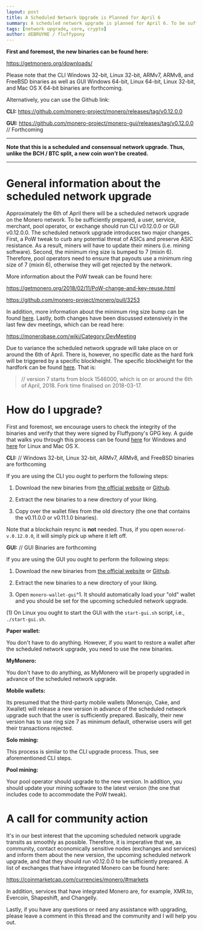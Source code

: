 ```yaml
---
layout: post
title: A Scheduled Network Upgrade is Planned for April 6
summary: A scheduled network upgrade is planned for April 6. To be sufficiently prepared, please run CLI v0.12.0.0 or GUI v0.12.0.0
tags: [network upgrade, core, crypto]
author: dEBRUYNE / fluffypony
---
```


**First and foremost, the new binaries can be found here:**  

https://getmonero.org/downloads/  

Please note that the CLI Windows 32-bit, Linux 32-bit, ARMv7, ARMv8, and FreeBSD binaries as well as GUI Windows 64-bit, Linux 64-bit, Linux 32-bit, and Mac OS X 64-bit binaries are forthcoming.  

Alternatively, you can use the Github link:  

**CLI:** https://github.com/monero-project/monero/releases/tag/v0.12.0.0  

**GUI:** https://github.com/monero-project/monero-gui/releases/tag/v0.12.0.0 // Forthcoming  

--------------  

**Note that this is a scheduled and consensual network upgrade. Thus, unlike the BCH / BTC split, a new coin *won't* be created.**  

-------------  

# General information about the scheduled network upgrade  

Approximately the 6th of April there will be a scheduled network upgrade on the Monero network. To be sufficiently prepared, a user, service, merchant, pool operator, or exchange should run CLI v0.12.0.0 or GUI v0.12.0.0. The scheduled network upgrade introduces two major changes. First, a PoW tweak to curb any potential threat of ASICs and preserve ASIC resistance. As a result, miners will have to update their miners (i.e. mining software). Second, the minimum ring size is bumped to 7 (mixin 6). Therefore, pool operators need to ensure that payouts use a minimum ring size of 7 (mixin 6), otherwise they will get rejected by the network.  

More information about the PoW tweak can be found here:  

https://getmonero.org/2018/02/11/PoW-change-and-key-reuse.html  

https://github.com/monero-project/monero/pull/3253  

In addition, more information about the minimum ring size bump can be found [here](https://github.com/monero-project/monero/issues/3035). Lastly, both changes have been discussed extensively in the last few dev meetings, which can be read here:  

https://monerobase.com/wiki/Category:DevMeeting  

Due to variance the scheduled network upgrade will take place on or around the 6th of April. There is, however, no specific date as the hard fork will be triggered by a specific blockheight. The specific blockheight for the hardfork can be found [here](https://github.com/monero-project/monero/blob/master/src/cryptonote_core/blockchain.cpp#L110-L111). That is:  

> // version 7 starts from block 1546000, which is on or around the 6th of April, 2018. Fork time finalised on 2018-03-17.  

# How do I upgrade?  

First and foremost, we encourage users to check the integrity of the binaries and verify that they were signed by Fluffypony's GPG key. A guide that walks you through this process can be found [here](https://github.com/qubenix/monero-site/blob/7edf03f77d4c4e9fcd11bfd3de68440e5322279b/_i18n/en/resources/user-guides/verification-windows-beginner.md) for Windows and [here](https://github.com/qubenix/monero-documentation/blob/qubenix-verify/binary-verification.md) for Linux and Mac OS X.  

**CLI:**  // Windows 32-bit, Linux 32-bit, ARMv7, ARMv8, and FreeBSD binaries are forthcoming  

If you are using the CLI you ought to perform the following steps:  

1. Download the new binaries from [the official website](https://getmonero.org/downloads/) or [Github](https://github.com/monero-project/monero/releases/tag/v0.12.0.0).  

2. Extract the new binaries to a new directory of your liking.  

3. Copy over the wallet files from the old directory (the one that contains the v0.11.0.0 or v0.11.1.0 binaries).  

Note that a blockchain resync is **not** needed. Thus, if you open `monerod-v.0.12.0.0`, it will simply pick up where it left off.  

**GUI:**  // GUI Binaries are forthcoming  

If you are using the GUI you ought to perform the following steps:  

1. Download the new binaries from [the official website](https://getmonero.org/downloads/) or [Github](https://github.com/monero-project/monero-gui/releases/tag/v0.12.0.0).  

2. Extract the new binaries to a new directory of your liking.  

3. Open `monero-wallet-gui`^1. It should automatically load your "old" wallet and you should be set for the upcoming scheduled network upgrade.  

(1) On Linux you ought to start the GUI with the `start-gui.sh` script, i.e., `./start-gui.sh`.  

**Paper wallet:**  

You don't have to do anything. However, if you want to restore a wallet after the scheduled network upgrade, you need to use the new binaries.  

**MyMonero:**  

You don't have to do anything, as MyMonero will be properly upgraded in advance of the scheduled network upgrade.  

**Mobile wallets:**  

Its presumed that the third-party mobile wallets (Monerujo, Cake, and Xwallet) will release a new version in advance of the scheduled network upgrade such that the user is sufficiently prepared. Basically, their new version has to use ring size 7 as minimum default, otherwise users will get their transactions rejected.  

**Solo mining:**  

This process is similar to the CLI upgrade process. Thus, see aforementioned CLI steps.  

**Pool mining:**  

Your pool operator should upgrade to the new version. In addition, you should update your mining software to the latest version (the one that includes code to accommodate the PoW tweak).  

# A call for community action  

It's in our best interest that the upcoming scheduled network upgrade transits as smoothly as possible. Therefore, it is imperative that we, as community, contact economically sensitive nodes (exchanges and services) and inform them about the new version, the upcoming scheduled network upgrade, and that they should run v0.12.0.0 to be sufficiently prepared. A list of exchanges that have integrated Monero can be found here:  

https://coinmarketcap.com/currencies/monero/#markets  

In addition, services that have integrated Monero are, for example, XMR.to, Evercoin, Shapeshift, and Changelly.  

Lastly, if you have any questions or need any assistance with upgrading, please leave a comment in this thread and the community and I will help you out.  
